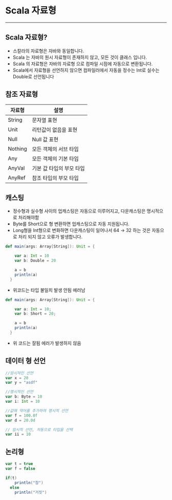 # Scala 자료형

---

## Scala 자료형?

- 스칼라의 자료형은 자바와 동일합니다.
- Scala 는 자바의 원시 자료형이 존재하지 않고, 모든 것이 클래스 입니다.
- Scala 의 자료형은 자바의 자료형 으로 컴파일 시점에 자동으로 변환됩니다.
- Scala에서 자료형을 선언하지 않으면 컴파일러에서 자동을 정수는 Int로 실수는 Double로 선언됩니다

## 참조 자료형

| 자료형 | 설명 |
| --- | --- |
| String | 문자열 표현 |
| Unit | 리턴값이 없음을 표현 |
| Null | Null 값 표현 |
| Nothing | 모든 객체의 서브 타입 |
| Any | 모든 객체의 기본 타입 |
| AnyVal | 기본 값 타입의 부모 타입 |
| AnyRef | 참조 타입의 부모 타입 |

## 캐스팅

- 정수형과 실수형 사이의 업캐스팅은 자동으로 이루어지고, 다운캐스팅은 명시적으로 처리해야함
- Byte를 Short으로 형 변환하면 업캐스팅으로 자동 지원됩니다.
- Long형을 Int형으로 변화하면 다운캐스팅이 일어나서 64 → 32 하는 것은 자동으로 처리 되지  않고 오류가 발생합니다.

```scala
def main(args: Array[String]): Unit = {

    var a: Int = 10
    var b: Double = 20

    a = b
    println(a)
  }
```

- 위코드는 타입 불일치 발생 안됨 에러남

```scala
def main(args: Array[String]): Unit = {

    var a: Int = 10;
    var b: Short = 20;

    a = b
    println(a)
  }
```

- 위 코드는 잘됨 에러가 발생하지 않음

## 데이터 형 선언

```scala
//암시적인 선언
var x = 20
var y = "asdf"

//명시적인 선언
var b: Byte = 10
var i: Int = 10

//값에 약어를 추가하여 명시적 선언
var f = 100.0f
var d = 20.0d

// 암시적 선언, 자동으로 타입을 선택
var ii = 10
```

## 논리형

```scala
var t = true
var f = false

if(t)
    println("참")
  else
    println("거짓")
```